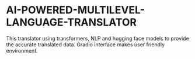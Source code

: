 # AI-POWERED-MULTILEVEL-LANGUAGE-TRANSLATOR
This translator using transformers, NLP and hugging face models to provide the accurate translated data.
Gradio interface makes user friendly environment.
